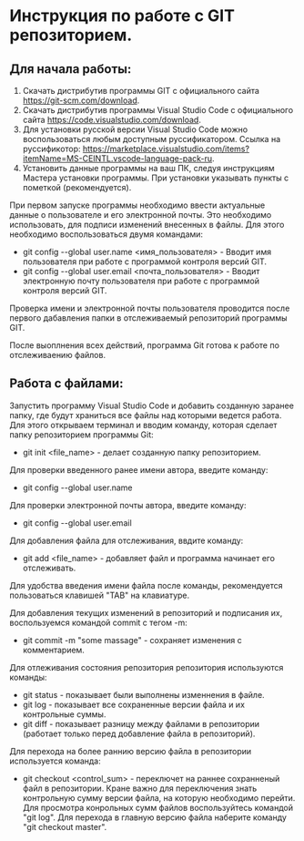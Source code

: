 # **Инструкция по работе с GIT репозиторием.**

## **Для начала работы:**



1. Скачать дистрибутив программы GIT с официального сайта https://git-scm.com/download.
2. Скачать дистрибутив программы Visual Studio Code с официального сайта https://code.visualstudio.com/download.
3. Для установки русской версии Visual Studio Code можно воспользоваться любым доступным руссификатором. Ссылка на руссификотор: https://marketplace.visualstudio.com/items?itemName=MS-CEINTL.vscode-language-pack-ru.
4. Установить данные программы на ваш ПК, следуя инструкциям Мастера установки программы. При установки указывать пункты с пометкой (рекомендуется).

При первом запуске программы необходимо ввести актуальные данные о пользователе и его электронной почты. Это необходимо использовать, для подписи изменений внесенных в файлы. Для этого необходимо воспользоваться двумя командами:

* git config --global user.name <имя_пользователя> - Вводит имя пользователя при работе с программой контроля версий GIT.
* git config --global user.email <почта_пользователя> - Вводит электронную почту пользователя при работе с программой контроля версий GIT.

Проверка имени и электронной почты пользователя проводится после первого дабавления папки в отслеживаемый репозиторий программы GIT. 

После выоплнения всех действий, программа Git готова к работе по отслеживаению файлов.

## **Работа с файлами:**

Запустить программу Visual Studio Code и добавить созданную заранее папку, где будут храниться все файлы над которыми ведется работа. Для этого открываем терминал и вводим команду, которая сделает папку репозиторием программы Git: 

* git init <file_name> - делает созданную папку репозиторием.

Для проверки введенного ранее имени автора, введите команду:

* git config --global user.name

Для проверки электронной почты автора, введите команду:

* git config --global user.email

Для добавления файла для отслеживания, ввдите команду:

* git add <file_name> - добавляет файл и программа начинает его отслеживать.

Для удобства введения имени файла после команды, рекомендуется пользоваться клавишей "TAB" на клавиатуре.

Для добавления текущих изменений в репозиторий и подписания их, воспользуемся командой commit с тегом -m:

* git commit -m "some massage" - сохраняет изменения с комментарием.

Для отлеживания состояния репозитория репозитория используются команды:

* git status - показывает были выполнены изменнения в файле.
* git log - показывает все сохраненные версии файла и их контрольные суммы.
* git diff - показывает разницу между файлами в репозитории (работает только перед добавление файла в репозиторий).

Для перехода на более раннию версию файла в репозитории используется команда:

* git checkout <control_sum> - переключет на раннее сохранненый файл в репозитории. Кране важно для переключения знать контрольную сумму версии файла, на которую необходимо перейти. Для просмотра конрольных сумм файлов воспользуйтесь командой "git log". Для перехода в главную версию файла наберите команду "git checkout master".

